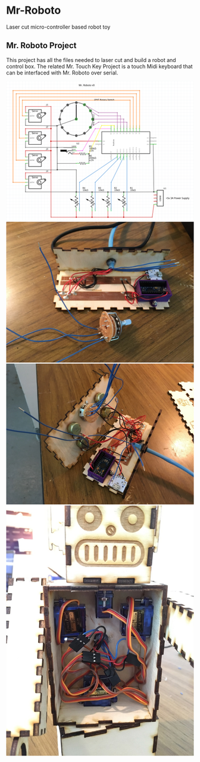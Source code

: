 # Mr-Roboto
Laser cut micro-controller based robot toy

<h2>Mr. Roboto Project</h2>
This project has all the files needed to laser cut and build a robot and control box.
The related Mr. Touch Key Project is a touch Midi keyboard that can be interfaced with Mr. Roboto over serial.

![alt text](https://github.com/davidcool/Mr-Roboto/blob/master/_pictures/mr_roboto_schematic.png)
![alt text](https://github.com/davidcool/Mr-Roboto/blob/master/_pictures/IMG_6915.jpg)
![alt text](https://github.com/davidcool/Mr-Roboto/blob/master/_pictures/IMG_6919.jpg)
![alt text](https://github.com/davidcool/Mr-Roboto/blob/master/_pictures/IMG_6923.jpg)
